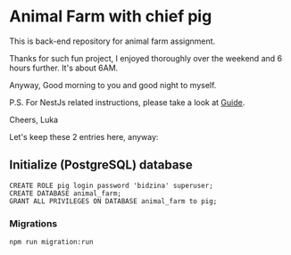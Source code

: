 # Animal Farm with chief pig
This is back-end repository for animal farm assignment.

Thanks for such fun project, I enjoyed thoroughly over the weekend and 6 hours further.
It's about 6AM.

Anyway,
Good morning to you and good night to myself.

P.S. For NestJs related instructions, please take a look at [Guide](guide.md).

Cheers,
Luka

Let's keep these 2 entries here, anyway:

## Initialize (PostgreSQL) database
```postgresql
CREATE ROLE pig login password 'bidzina' superuser;
CREATE DATABASE animal_farm;
GRANT ALL PRIVILEGES ON DATABASE animal_farm to pig;
```

### Migrations

```bash
npm run migration:run
```
